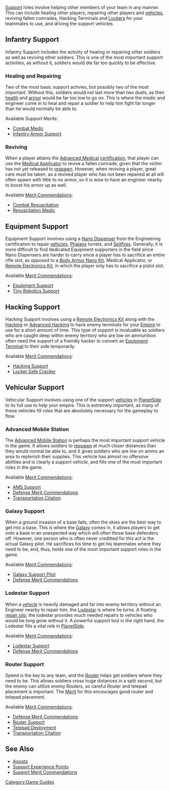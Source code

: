 [Support](Support.md) roles involve helping other members of
your team in any manner. This can include healing other players,
repairing other players and [vehicles](Vehicle.md), reviving
fallen comrades, Hacking Terminals and [Lockers](Lockers.md) for
your teammates to use, and driving the support vehicles.

## Infantry Support

Infantry Support includes the activity of healing or repairing other
soldiers as well as reviving other soldiers. This is one of the most
important support activities, as without it, soldiers would die far too
quickly to be effective.

### Healing and Repairing

Two of the most basic support activies, but possibly two of the most
important. Without this, soldiers would not last more than two duels, as
their [health](Health.md) and [armor](Armor.md) would be
far too low to go on. This is where the medic and engineer come in to
heal and repair a soldier to help him fight far longer than he would
normally be able to.

Available Support Merits:

- [Combat Medic](Combat_Medic.md)
- [Infantry Armor Support](Infantry_Armor_Support.md)

### Reviving

When a player attains the [Advanced
Medical](Advanced_Medical.md)
[certification](Certification.md), that player can use the
[Medical Applicator](Medical_Applicator.md) to revive a fallen
comrade, given that the victim has not yet released to
[respawn](Respawn.md). However, when reviving a player, great
care must be taken, as a revived player who has not been repaired at all
will often spawn with little to no armor, so it is wise to have an
engineer nearby to boost his armor up as well.

Available [Merit Commendations](Merit_Commendations.md):

- [Combat Resuscitation](Combat_Resuscitation.md)
- [Resuscitation Medic](Resuscitation_Medic.md)

## Equipment Support

Equipment Support involves using a [Nano
Dispenser](Nano_Dispenser.md) from the Engineering certification
to repair [vehicles](Vehicle.md), [Phalanx](Phalanx.md)
turrets, and [Spitfires](Spitfire.md). Generally, it is more
difficult to find dedicated Equipment supporters in the field since Nano
Dispensers are harder to carry since a player has to sacrifice an entire
rifle slot, as opposed to a [Body Armor Nano
Kit](Body_Armor_Nano_Kit.md), Medical Applicator, or [Remote
Electronics Kit](Remote_Electronics_Kit.md), in which the player
only has to sacrifice a pistol slot.

Available [Merit Commendations](Merit_Commendations.md):

- [Equipment Support](Equipment_Support.md)
- [Tiny Robotics Support](Tiny_Robotics_Support.md)

## Hacking Support

Hacking Support involves using a [Remote Electronics
Kit](Remote_Electronics_Kit.md) along with the
[Hacking](</Hacking_(Certification)>) or [Advanced
Hacking](Advanced_Hacking.md) to hack enemy terminals for your
[Empire](Empire.md) to use for a short amount of time. This type
of support is invaluable as soldiers who are caught deep within enemy
territory who are low on ammunition often need the support of a friendly
hacker to convert an [Equipment Terminal](Equipment_Terminal.md)
to their side temporarily.

Available [Merit Commendations](Merit_Commendations.md):

- [Hacking Support](Hacking_Support.md)
- [Locker Safe Cracker](Locker_Safe_Cracker.md)

## Vehicular Support

Vehicular Support involves using one of the support
[vehicles](Vehicle.md) in [PlanetSide](PlanetSide.md) to
its full use to help your empire. This is extremely important, as many
of these vehicles fill roles that are absolutely necessary for the
gameplay to flow.

### Advanced Mobile Station

The [Advanced Mobile Station](Advanced_Mobile_Station.md) is
perhaps the most important support vehicle in the game. It allows
soldiers to [respawn](Respawn.md) at much closer distances than
they would normal be able to, and it gives soldiers who are low on ammo
an area to replenish their supplies. This vehicle has almost no
offensive abilities and is clearly a support vehicle, and fills one of
the most important roles in the game.

Available [Merit Commendations](Merit_Commendations.md):

- [AMS Support](AMS_Support.md)
- [Defense Merit
  Commendations](Defense_Merit_Commendations.md)
- [Transportation Citation](Transportation_Citation.md)

### Galaxy Support

When a ground invasion of a base fails, often the skies are the best way
to get into a base. This is where the [Galaxy](Galaxy.md) comes
in, it allows players to get onto a base in an unexpected way which will
often throw base defenders off. However, one person who is often never
creditted for this act is the actual Galaxy pilot. He sacrifices his
time to get his teammates where they need to be, and, thus, holds one of
the most important support roles in the game.

Available [Merit Commendations](Merit_Commendations.md):

- [Galaxy Support Pilot](Galaxy_Support_Pilot.md)
- [Defense Merit
  Commendations](Defense_Merit_Commendations.md)

### Lodestar Support

When a [vehicle](Vehicle.md) is heavily damaged and far into
enemy territory without an Engineer nearby to repair him, the
[Lodestar](Lodestar.md) is where he turns. A floating [repair
silo](repair_silo.md), the lodestar provides much needed repairs
to vehicles who would be long gone without it. A powerful support tool
in the right hand, the Lodestar fills a vital role in
[PlanetSide](PlanetSide.md).

Available [Merit Commendations](Merit_Commendations.md):

- [Lodestar Support](Lodestar_Support.md)
- [Defense Merit
  Commendations](Defense_Merit_Commendations.md)

### Router Support

Speed is the key to any team, and the [Router](Router.md) helps
get soldiers where they need to be. This allows soldiers cross huge
distances in a split second, but the enemy can utilize enemy Routers, so
careful Router and telepad placement is important. The
[Merit](Merit_Commendations.md) for this encourages good router
and telepad placement.

Available [Merit Commendations](Merit_Commendations.md):

- [Defense Merit
  Commendations](Defense_Merit_Commendations.md)
- [Router Support](Router_Support.md)
- [Telepad Deployment](Telepad_Deployment.md)
- [Transportation Citation](Transportation_Citation.md)

## See Also

- [Assists](Assist.md)
- [Support Experience Points](Support_Experience_Points.md)
- [Support Merit
  Commendations](Support_Merit_Commendations.md)

[Category:Game Guides](Category:Game_Guides.md)
